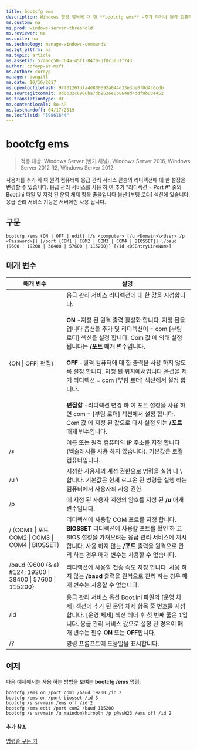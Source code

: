 ```yaml
---
title: bootcfg ems
description: Windows 명령 항목에 대 한 **bootcfg ems** -추가 하거나 원격 컴퓨터에 응급 관리 서비스 콘솔의 리디렉션에 대 한 설정을 변경할 수 있습니다.
ms.custom: na
ms.prod: windows-server-threshold
ms.reviewer: na
ms.suite: na
ms.technology: manage-windows-commands
ms.tgt_pltfrm: na
ms.topic: article
ms.assetid: 57abdc50-c64a-45f1-8470-3f8c3a51f743
author: coreyp-at-msft
ms.author: coreyp
manager: dongill
ms.date: 10/16/2017
ms.openlocfilehash: 97f0126fdfa4d800692a044d33e3de0f0d4c6cdb
ms.sourcegitcommit: 0d0b32c8986ba7db9536e0b8648d4ddf9b03e452
ms.translationtype: HT
ms.contentlocale: ko-KR
ms.lasthandoff: 04/17/2019
ms.locfileid: "59861644"
---
```

# <a name="bootcfg-ems"></a>bootcfg ems

>적용 대상: Windows Server (반기 채널), Windows Server 2016, Windows Server 2012 R2, Windows Server 2012

사용자를 추가 하 여 원격 컴퓨터에 응급 관리 서비스 콘솔의 리디렉션에 대 한 설정을 변경할 수 있습니다. 응급 관리 서비스를 사용 하 여 추가 "리디렉션 = Port #" 줄의 Boot.ini 파일 및 지정 된 운영 체제 항목 줄을입니다 옵션 [부팅 로더] 섹션에 있습니다. 응급 관리 서비스 기능은 서버에만 사용 됩니다.

## <a name="syntax"></a>구문
```
bootcfg /ems {ON | OFF | edit} [/s <computer> [/u <Domain>\<User> /p <Password>]] [/port {COM1 | COM2 | COM3 | COM4 | BIOSSET}] [/baud {9600 | 19200 | 38400 | 57600 | 115200}] [/id <OSEntryLineNum>]
```
## <a name="parameters"></a>매개 변수
|매개 변수|설명|
|-------|--------|
|{ON &#124; OFF&#124; 편집}|응급 관리 서비스 리디렉션에 대 한 값을 지정합니다.<br /><br />**ON** -지정 된 원격 출력 활성화 <OSEntryLineNum>합니다. 지정 된을입니다 옵션을 추가 <OSEntryLineNum> 및 리디렉션이 = com<X> [부팅 로더] 섹션을 설정 합니다. Com 값<X> 에 의해 설정 됩니다는 **/포트** 매개 변수입니다.<br /><br />**OFF** -원격 컴퓨터에 대 한 출력을 사용 하지 않도록 설정 합니다. 지정 된 위치에서입니다 옵션을 제거 <OSEntryLineNum> 리디렉션 = com<X> [부팅 로더] 섹션에서 설정 합니다.<br /><br />**편집할** -리디렉션 변경 하 여 포트 설정을 사용 하면 com =<X> [부팅 로더] 섹션에서 설정 합니다. Com 값<X> 에 지정 된 값으로 다시 설정 되는 **/포트** 매개 변수입니다.|
|/s <computer>|이름 또는 원격 컴퓨터의 IP 주소를 지정 합니다 (백슬래시를 사용 하지 않습니다). 기본값은 로컬 컴퓨터입니다.|
|/u <Domain>\\<User>|지정한 사용자의 계정 권한으로 명령을 실행 <User> 나 <Domain> \\ <User>합니다. 기본값은 현재 로그온 된 명령을 실행 하는 컴퓨터에서 사용자의 사용 권한.|
|/p <Password>|에 지정 된 사용자 계정의 암호를 지정 된 **/u** 매개 변수입니다.|
|/ {COM1 &#124; 포트 COM2 &#124; COM3 &#124; COM4 &#124; BIOSSET}|리디렉션에 사용할 COM 포트를 지정 합니다. **BIOSSET** 리디렉션에 사용할 포트를 확인 하 고 BIOS 설정을 가져오려는 응급 관리 서비스에 지시 합니다. 사용 하지 않는 **/포트** 출력을 원격으로 관리 하는 경우 매개 변수는 사용할 수 없습니다.|
|/baud {9600 (& a) #124; 19200 &#124; 38400 &#124; 57600 &#124; 115200}|리디렉션에 사용할 전송 속도 지정 합니다. 사용 하지 않는 **/baud** 출력을 원격으로 관리 하는 경우 매개 변수는 사용할 수 없습니다.|
|/id <OSEntryLineNum>|응급 관리 서비스 옵션 Boot.ini 파일의 [운영 체제] 섹션에 추가 된 운영 체제 항목 줄 번호를 지정 합니다. [운영 체제] 섹션 헤더 후 첫 번째 줄은 1입니다. 응급 관리 서비스 값으로 설정 된 경우이 매개 변수는 필수 **ON** 또는 **OFF**합니다.|
|/?|명령 프롬프트에 도움말을 표시합니다.|
## <a name="BKMK_examples"></a>예제
다음 예제에서는 사용 하는 방법을 보여는 **bootcfg /ems** 명령:
```
bootcfg /ems on /port com1 /baud 19200 /id 2 
bootcfg /ems on /port biosset /id 3 
bootcfg /s srvmain /ems off /id 2 
bootcfg /ems edit /port com2 /baud 115200 
bootcfg /s srvmain /u maindom\hiropln /p p@ssW23 /ems off /id 2
```
#### <a name="additional-references"></a>추가 참조
[명령줄 구문 키](command-line-syntax-key.md)
